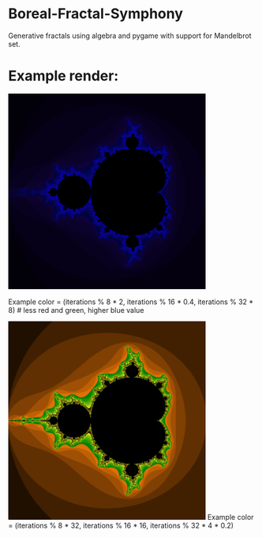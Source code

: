 # Boreal-Fractal-Symphony

Generative fractals using algebra and pygame with support for Mandelbrot set.

<h1>Example render:</h1>

<img src="Examples/img/mandel2.png" width="400">

Example color = (iterations % 8 * 2, iterations % 16 * 0.4, iterations % 32 * 8) # less red and green, higher blue value

<img src="Examples/img/mandel1.png" width="400">
Example color = (iterations % 8 * 32, iterations % 16 * 16, iterations % 32 * 4 * 0.2)
